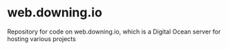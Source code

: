 # web.downing.io
Repository for code on web.downing.io, which is a Digital Ocean server for hosting various projects
